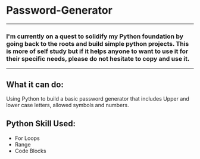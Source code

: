 # Password-Generator
___
### I'm currently on a quest to solidify my Python foundation by going back to the roots and build simple python projects.  This is more of self study but if it helps anyone to want to use it for their specific needs, please do not hesitate to copy and use it.  
___

## What it can do:
Using Python to build a basic password generator that includes Upper and lower case letters, allowed symbols and numbers.

## Python Skill Used:
* For Loops
* Range
* Code Blocks

